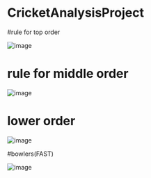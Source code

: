 # CricketAnalysisProject

#rule for top order

![image](https://github.com/user-attachments/assets/868baf2b-99ea-4824-9c16-d60f95902e63)

# rule for middle order
![image](https://github.com/user-attachments/assets/ea443d69-65c3-4efd-8bbf-40232cbcc72f)

# lower order
![image](https://github.com/user-attachments/assets/53577ef9-2d09-4f5b-8495-df91de57c243)

#bowlers(FAST)

![image](https://github.com/user-attachments/assets/b8b8107e-0149-4b44-97ec-3f07c5a80fd7)

